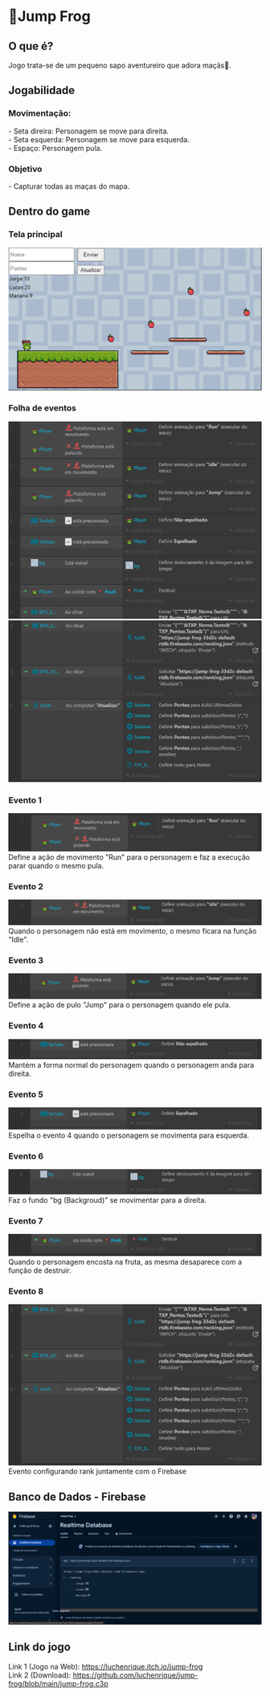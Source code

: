 <h1>🐸Jump Frog</h1>

<h2>O que é?</h2>
Jogo trata-se de um pequeno sapo aventureiro que adora maçãs🍎.

<h2>Jogabilidade</h2>
<h3> Movimentação:</h3>
- Seta direira: Personagem se move para direita. </br>
- Seta esquerda: Personagem se move para esquerda. </br>
- Espaço: Personagem pula.

<h3> Objetivo </h3>
- Capturar todas as maças do mapa.

<h2>Dentro do game</h2>

<h3>Tela principal </h3>
<a><img src="./prints/principal.png"></a>

<h3> Folha de eventos </h3>
<a><img src="./prints/acoes1.png"></a>
<a><img src="./prints/acoes2.png"></a>

<h3> Evento 1 </h3>
<a><img src="./prints/acao1.png"></a>
Define a ação de movimento "Run" para o personagem e faz a execução parar quando o mesmo pula.

<h3> Evento 2 </h3>
<a><img src="./prints/acao2.png"></a>
Quando o personagem não está em movimento, o mesmo ficara na função "Idle".

<h3> Evento 3 </h3>
<a><img src="./prints/acao3.png"></a>
Define a ação de pulo "Jump" para o personagem quando ele pula.

<h3> Evento 4 </h3>
<a><img src="./prints/acao4.png"></a>
Mantém a forma normal do personagem quando o personagem anda para direita.

<h3> Evento 5 </h3>
<a><img src="./prints/acao5.png"></a>
Espelha o evento 4 quando o personagem se movimenta para esquerda.

<h3> Evento 6 </h3>
<a><img src="./prints/acao6.png"></a>
Faz o fundo "bg (Backgroud)" se movimentar para a direita.

<h3> Evento 7 </h3>
<a><img src="./prints/acao7.png"></a>
Quando o personagem encosta na fruta, as mesma desaparece com a função de destruir.

<h3> Evento 8 </h3>
<a><img src="./prints/acoes2.png"></a>
Evento configurando rank juntamente com o Firebase

<h2>Banco de Dados - Firebase</h2>
<a><img src="./prints/ranking.png"></a>

<h2>Link do jogo</h2>

Link 1 (Jogo na Web): https://luchenrique.itch.io/jump-frog </br>
Link 2 (Download): https://github.com/luchenrique/jump-frog/blob/main/jump-frog.c3p
